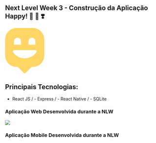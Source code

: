 ## Next Level Week 3 - Construção da Aplicação Happy! :child: :girl: :heavy_heart_exclamation:

<img src="https://github.com/AlexPauloVieira/NextLevelWeek3/blob/main/front-web/src/images/logo.svg">

## Principais Tecnologias:

- React JS / - Express / - React Native / - SQLite

### Aplicação Web Desenvolvida durante a NLW

<img align="center" width="550" src="https://github.com/AlexPauloVieira/NextLevelWeek3/blob/main/happy.gif" />

### Aplicação Mobile Desenvolvida durante a NLW



